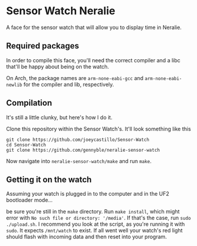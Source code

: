 # Sensor Watch Neralie
A face for the sensor watch that will allow you to display time in Neralie. 

## Required packages
In order to compile this face, you'll need the correct compiler and a libc that'll be happy about being on the watch.

On Arch, the package names are `arm-none-eabi-gcc` and `arm-none-eabi-newlib` for the compiler and lib, respectively.

## Compilation
It's still a little clunky, but here's how I do it.

Clone this repository within the Sensor Watch's. It'll look something like this

```
git clone https://github.com/joeycastillo/Sensor-Watch
cd Sensor-Watch
git clone https://github.com/gennyble/neralie-sensor-watch
```

Now navigate into `neralie-sensor-watch/make` and run `make`.

## Getting it on the watch
Assuming your watch is plugged in to the computer and in the UF2 bootloader mode...

be sure you're still in the `make` directory. Run `make install`, which might error with `No such file or directory: '/media'`. If that's the case, run `sudo ./upload.sh`. I recommend you look at the script, as you're running it with `sudo`. It expects `/mnt/watch` to exist. If all went well your watch's red light should flash with incoming data and then reset into your program.
